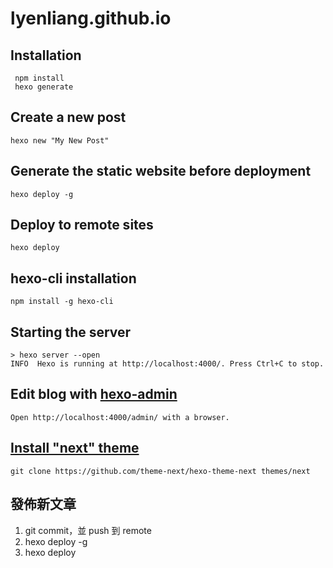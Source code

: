 # lyenliang.github.io

## Installation

     npm install
     hexo generate

## Create a new post

    hexo new "My New Post"

## Generate the static website before deployment

    hexo deploy -g

## Deploy to remote sites

    hexo deploy

## hexo-cli installation

    npm install -g hexo-cli

## Starting the server

    > hexo server --open
    INFO  Hexo is running at http://localhost:4000/. Press Ctrl+C to stop.

## Edit blog with [hexo-admin](https://github.com/jaredly/hexo-admin)

    Open http://localhost:4000/admin/ with a browser.

## [Install "next" theme](https://github.com/theme-next/hexo-theme-next)

    git clone https://github.com/theme-next/hexo-theme-next themes/next

## 發佈新文章
 1. git commit，並 push 到 remote
 2. hexo deploy -g
 3. hexo deploy